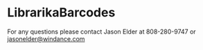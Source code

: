 # LibrarikaBarcodes

For any questions please contact Jason Elder at 808-280-9747 or jasonelder@windance.com
